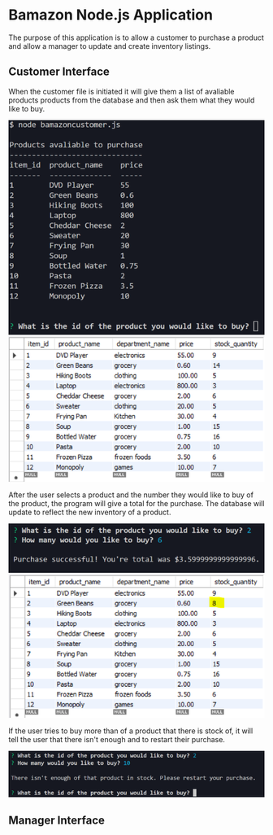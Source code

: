 # Bamazon Node.js Application
The purpose of this application is to allow a customer to purchase a product and allow a manager to update and create inventory listings.

## Customer Interface
When the customer file is initiated it will give them a list of avaliable products products from the database and then ask them what they would like to buy.

![customer start](/images/custStart.PNG)
![database start](/images/dbStartCustomer.PNG)

After the user selects a product and the number they would like to buy of the product, the program will give a total for the purchase. The database will update to reflect the new inventory of a product.

![purchase](/images/purchase.PNG)
![database post purchase](/images/dbPostPurchase.PNG)

If the user tries to buy more than of a product that there is stock of, it will tell the user that there isn't enough and to restart their purchase.

![over purchase](/images/overPurchase.PNG)
## Manager Interface
